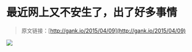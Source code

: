 # 最近网上又不安生了，出了好多事情

> 原文链接：[http://gank.io/2015/04/09](http://gank.io/2015/04/09)

![](http://ww2.sinaimg.cn/large/610dc034gw1eqz66m9qctj20go0okdif.jpg)

